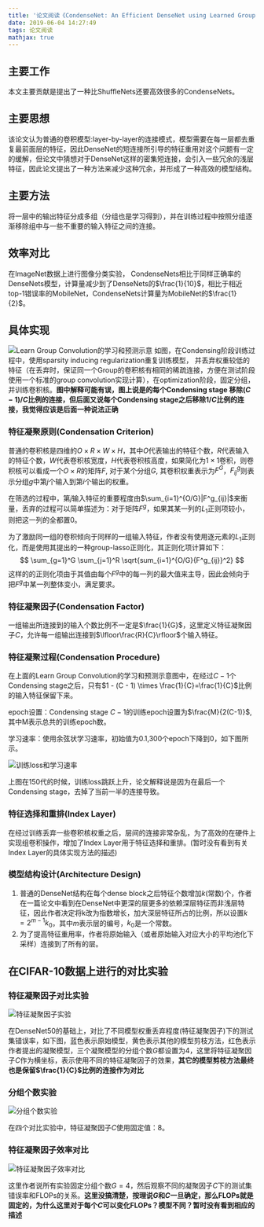 ```yaml
---
title: '论文阅读《CondenseNet: An Efficient DenseNet using Learned Group Convolutions》'
date: 2019-06-04 14:27:49
tags: 论文阅读
mathjax: true
---
```


## 主要工作
本文主要贡献是提出了一种比ShuffleNets还要高效很多的CondenseNets。

## 主要思想
该论文认为普通的卷积模型:layer-by-layer的连接模式，模型需要在每一层都去重复最前面层的特征，因此DenseNet的短连接所引导的特征重用对这个问题有一定的缓解，但论文中猜想对于DenseNet这样的密集短连接，会引入一些冗余的浅层特征，因此论文提出了一种方法来减少这种冗余，并形成了一种高效的模型结构。

## 主要方法
将一层中的输出特征分成多组（分组也是学习得到），并在训练过程中按照分组逐渐移除组中与一些不重要的输入特征之间的连接。

## 效率对比
在ImageNet数据上进行图像分类实验， CondenseNets相比于同样正确率的DenseNets模型，计算量减少到了DenseNets的$\frac{1}{10}$，相比于相近top-1错误率的MobileNet，CondenseNets计算量为MobileNet的$\frac{1}{2}$。

## 具体实现
![Learn Group Convolution的学习和预测示意](GroupConv_Learn_Test.png)
如图，在Condensing阶段训练过程中，使用sparsity inducing regularization重复训练模型， 并丢弃权重较低的特征（在丢弃时，保证同一个Group的卷积核有相同的稀疏连接，方便在测试阶段使用一个标准的group convolution实现计算），在optimization阶段，固定分组，并训练卷积核。**图中解释可能有误，图上说是的每个Condensing stage 移除$(C-1)/C$比例的连接，但后面又说每个Condensing stage之后移除$1/C$比例的连接，我觉得应该是后面一种说法正确**

### 特征凝聚原则(Condensation Criterion)
普通的卷积核是四维的$O \times R \times W \times H$，其中$O$代表输出的特征个数，$R$代表输入的特征个数，$W$代表卷积核宽度，$H$代表卷积核高度，如果简化为$1 \times 1$卷积，则卷积核可以看成一个$O \times R$的矩阵$F$, 对于某个分组$G$, 其卷积权重表示为$F^G$，$F^g_{ij}$则表示分组$g$中第$j$个输入到第$i$个输出的权重。

在筛选的过程中，第$j$输入特征的重要程度由$\sum_{i=1}^{O/G}|F^g_{ij}|$来衡量，丢弃的过程可以简单描述为：对于矩阵$F^g$，如果其某一列的$L_1$正则项较小，则把这一列的全都置0。

为了激励同一组的卷积倾向于同样的一组输入特征，作者没有使用逐元素的$L_1$正则化，而是使用其提出的一种group-lasso正则化，其正则化项计算如下：
$$
\sum_{g=1}^G \sum_{j=1}^R \sqrt{sum_{i=1}^{O/G}{F^g_{ij}}^2}
$$
这样的的正则化项由于其值由每个$F^g$中的每一列的最大值来主导，因此会倾向于把$F^g$中某一列整体变小，满足要求。

### 特征凝聚因子(Condensation Factor)
一组输出所连接到的输入个数比例不一定是$\frac{1}{G}$，这里定义特征凝聚因子$C$，允许每一组输出连接到$\lfloor\frac{R}{C}\rfloor$个输入特征。

### 特征凝聚过程(Condensation Procedure)
在上面的Learn Group Convolution的学习和预测示意图中，在经过$C - 1$个Condensing stage之后，只有$1 - (C - 1) \times \frac{1}{C}=\frac{1}{C}$比例的输入特征保留下来。

epoch设置：Condensing stage $C-1$的训练epoch设置为$\frac{M}{2(C-1)}$,其中M表示总共的训练epoch数。

学习速率：使用余弦状学习速率，初始值为0.1,300个epoch下降到0，如下图所示。

![训练loss和学习速率](训练loss和学习速率.png)

上图在150代的时候，训练loss跳跃上升，论文解释说是因为在最后一个Condensing stage，去掉了当前一半的连接导致。

### 特征选择和重排(Index Layer)
在经过训练丢弃一些卷积核权重之后，层间的连接非常杂乱，为了高效的在硬件上实现组卷积操作，增加了Index Layer用于特征选择和重排。(暂时没有看到有关Index Layer的具体实现方法的描述)

### 模型结构设计(Architecture Design)
1. 普通的DenseNet结构在每个dense block之后特征个数增加$k$(常数)个，作者在一篇论文中看到在DenseNet中更深的层更多的依赖深层特征而非浅层特征，因此作者决定将k改为指数增长，加大深层特征所占的比例，所以设置$k=2^{m-1}k_0$，其中$m$表示层的编号，$k_0$是一个常数。
2. 为了提高特征重用率，作者将原始输入（或者原始输入对应大小的平均池化下采样）连接到了所有的层。

## 在CIFAR-10数据上进行的对比实验

### 特征凝聚因子对比实验

![特征凝聚因子实验](特征凝聚因子实验.png)

在DenseNet50的基础上，对比了不同模型权重丢弃程度(特征凝聚因子)下的测试集错误率，如下图，蓝色表示原始模型，黄色表示其他的模型剪枝方法，红色表示作者提出的凝聚模型，三个凝聚模型的分组个数$G$都设置为4，这里将特征凝聚因子$C$作为横坐标，表示使用不同的特征凝聚因子的效果，**其它的模型剪枝方法最终也是保留$\frac{1}{C}$比例的连接作为对比**

### 分组个数实验

![分组个数实验](分组个数实验.png)

在四个对比实验中，特征凝聚因子$C$使用固定值：8。

### 特征凝聚因子效率对比

![特征凝聚因子效率对比](特征凝聚因子效率对比.png)

这里作者说所有实验固定分组个数$G=4$，然后观察不同的凝聚因子$C$下的测试集错误率和FLOPs的关系。**这里没搞清楚，按理说$G$和$C$一旦确定，那么FLOPs就是固定的，为什么这里对于每个$C$可以变化FLOPs？模型不同？暂时没有看到相应的描述**

















